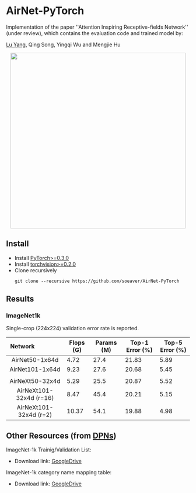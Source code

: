 # AirNet-PyTorch
Implementation of the paper ''Attention Inspiring Receptive-fields Network'' (under review), which contains the evaluation code and trained model by:

[Lu Yang](https://github.com/soeaver), Qing Song, Yingqi Wu and Mengjie Hu

<p align="center">
<img src="https://github.com/soeaver/AirNet-PyTorch/blob/master/images/air_bottleneck.png" width="480">
</p>


## Install
* Install [PyTorch>=0.3.0](http://pytorch.org/)
* Install [torchvision>=0.2.0](http://pytorch.org/)
* Clone recursively
  ```
  git clone --recursive https://github.com/soeaver/AirNet-PyTorch
  ```

## Results

### ImageNet1k
Single-crop (224x224) validation error rate is reported. 

| Network                 | Flops (G) | Params (M) | Top-1 Error (%) | Top-5 Error (%) |
| :---------------------: | --------- |----------- | --------------- | --------------- |
| AirNet50-1x64d          | 4.72      | 27.4       | 21.83           | 5.89            |
| AirNet101-1x64d         | 9.23      | 27.6       | 20.68           | 5.45            |
|                         |           |            |                 |                 |
| AirNeXt50-32x4d         | 5.29      | 25.5       | 20.87           | 5.52            |
| AirNeXt101-32x4d (r=16) | 8.47      | 45.4       | 20.21           | 5.15            |
| AirNeXt101-32x4d (r=2)  | 10.37     | 54.1       | 19.88           | 4.98            |


## Other Resources (from [DPNs](https://github.com/cypw/DPNs))

ImageNet-1k Trainig/Validation List:
- Download link: [GoogleDrive](https://goo.gl/Ne42bM)

ImageNet-1k category name mapping table:
- Download link: [GoogleDrive](https://goo.gl/YTAED5)

